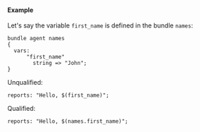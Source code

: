 #### Example 

Let's say the variable `first_name` is defined in the bundle `names`:

```cfengine3
bundle agent names
{                                                                       
  vars:                                                                                    
      "first_name"                                                                         
        string => "John";                                                                  
}                                                                                          
```


Unqualified:


```cfengine3
reports: "Hello, $(first_name)";                                                           
```

Qualified:
```cfengine3
reports: "Hello, $(names.first_name)";                                                     
```
